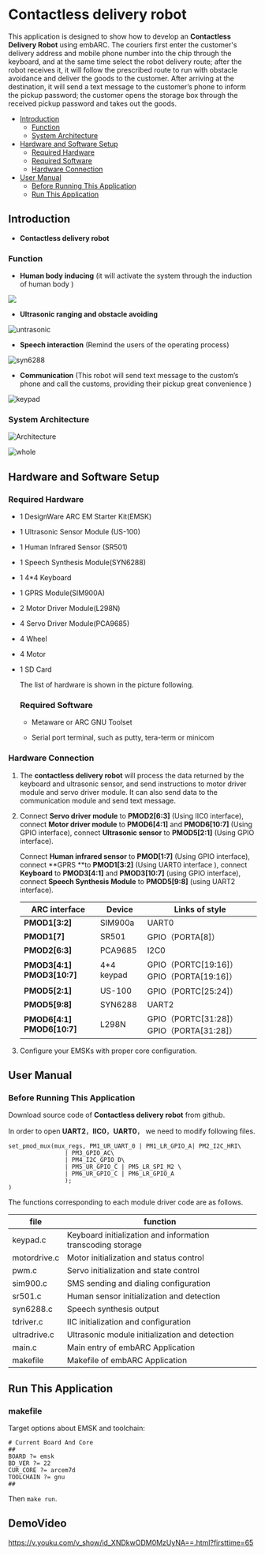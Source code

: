 # **Contactless delivery robot**

This application is designed to show how to develop an **Contactless Delivery Robot** using embARC. The couriers first enter the customer's delivery address and mobile phone number into the chip through the keyboard, and at the same time select the robot delivery route; after the robot receives it, it will follow the prescribed route to run with obstacle avoidance and deliver the goods to the customer. After arriving at the destination, it will send a text message to the customer’s phone to inform the pickup password; the customer opens the storage box through the received pickup password and takes out the goods.

* [Introduction](#introduction)
	* [Function](#function)
	* [System Architecture](#system-architecture)
* [Hardware and Software Setup](#hardware-and-software-setup)
	* [Required Hardware](#required-hardware)
	* [Required Software](#required-software)
	* [Hardware Connection](#hardware-connection)
* [User Manual](#user-manual)
	* [Before Running This Application](#before-running-this-application)
	* [Run This Application](#run-this-application)

## **Introduction**

- **Contactless delivery robot**



### **Function**

- **Human body inducing** (it will activate the system through the induction of human body )

![](C:\Users\Administrator\Desktop\XDU_Contactless-distribution-robot\doc\sr501.jpg)

- **Ultrasonic ranging and obstacle avoiding**

![untrasonic](C:\Users\Administrator\Desktop\XDU_Contactless-distribution-robot\doc\untrasonic.jpg)

- **Speech interaction** (Remind the users of the operating process)

![syn6288](C:\Users\Administrator\Desktop\XDU_Contactless-distribution-robot\doc\syn6288.jpg)

- **Communication** (This robot will send text message to the     custom’s phone and call the customs, providing their pickup great     convenience )

![keypad](C:\Users\Administrator\Desktop\XDU_Contactless-distribution-robot\doc\keypad.jpg)

### **System Architecture**

![Architecture](C:\Users\Administrator\Desktop\XDU_Contactless-distribution-robot\doc\Architecture.png)

![whole](C:\Users\Administrator\Desktop\XDU_Contactless-distribution-robot\doc\whole.jpg)

## **Hardware and Software Setup**

### **Required Hardware**

- 1 DesignWare ARC EM Starter Kit(EMSK)

- 1 Ultrasonic Sensor Module (US-100)

- 1 Human Infrared Sensor (SR501)

- 1 Speech Synthesis Module(SYN6288)

- 1 4*4 Keyboard

- 1 GPRS Module(SIM900A)

- 2 Motor Driver Module(L298N)

- 4 Servo Driver Module(PCA9685)

- 4 Wheel

- 4 Motor

- 1 SD Card 

  The list of hardware is shown in the picture following.

  ### **Required Software**

  - Metaware or ARC GNU Toolset

  - Serial port terminal, such as putty, tera-term or minicom
    

### **Hardware Connection**

1. The **contactless delivery robot** will process the data returned by the keyboard and ultrasonic sensor, and send instructions to motor driver module and servo driver module. It can also send data to the     communication module and send text message.

2. Connect **Servo driver module** to **PMOD2[6:3]** (Using IIC0 interface), connect **Motor driver module** to **PMOD6[4:1]** and **PMOD6[10:7]** (Using GPIO interface), connect **Ultrasonic sensor** to **PMOD5[2:1]** (Using GPIO interface).

   Connect **Human infrared sensor** to **PMOD[1:7]** (Using GPIO interface), connect **GPRS **to **PMOD1[3:2]** (Using UART0 interface ), connect **Keyboard** to **PMOD3[4:1]** and **PMOD3[10:7]** (using GPIO interface), connect **Speech Synthesis Module** to **PMOD5[9:8]** (using UART2 interface).

   | **ARC** **interface**           | **Device** | **Links of style**                         |
   | ------------------------------- | ---------- | ------------------------------------------ |
   | **PMOD1[3:2]**                  | SIM900a    | UART0                                      |
   | **PMOD1[7]**                    | SR501      | GPIO（PORTA[8]）                           |
   | **PMOD2[6:3]**                  | PCA9685    | I2C0                                       |
   | **PMOD3[4:1]**  **PMOD3[10:7]** | 4*4 keypad | GPIO（PORTC[19:16]）  GPIO（PORTA[19:16]） |
   | **PMOD5[2:1]**                  | US-100     | GPIO（PORTC[25:24]）                       |
   | **PMOD5[9:8]**                  | SYN6288    | UART2                                      |
   | **PMOD6[4:1]**  **PMOD6[10:7]** | L298N      | GPIO（PORTC[31:28]）  GPIO（PORTA[31:28]） |

3. Configure your EMSKs with proper core configuration.



## **User Manual**

### **Before Running This Application**

Download source code of **Contactless delivery robot** from github.

In order to open **UART2**，**IIC0**，**UART0**， we need to modify following files.

```
set_pmod_mux(mux_regs, PM1_UR_UART_0 | PM1_LR_GPIO_A| PM2_I2C_HRI\
				| PM3_GPIO_AC\
				| PM4_I2C_GPIO_D\
				| PM5_UR_GPIO_C | PM5_LR_SPI_M2	\
				| PM6_UR_GPIO_C | PM6_LR_GPIO_A 
				);
)
```

The functions corresponding to each module driver code are as follows.

| **file**     | **function**                                                 |
| ------------ | ------------------------------------------------------------ |
| keypad.c     | Keyboard  initialization and information transcoding storage |
| motordrive.c | Motor  initialization and status control                     |
| pwm.c        | Servo  initialization and state control                      |
| sim900.c     | SMS  sending and dialing configuration                       |
| sr501.c      | Human  sensor initialization and detection                   |
| syn6288.c    | Speech  synthesis output                                     |
| tdriver.c    | IIC  initialization and configuration                        |
| ultradrive.c | Ultrasonic  module initialization and detection              |
| main.c       | Main  entry of embARC Application                            |
| makefile     | Makefile  of embARC Application                              |

## Run This Application

###  makefile

Target options about EMSK and toolchain:

```
# Current Board And Core
##
BOARD ?= emsk
BD_VER ?= 22
CUR_CORE ?= arcem7d
TOOLCHAIN ?= gnu
##

```

Then `make run`.

## **DemoVideo**

https://v.youku.com/v_show/id_XNDkwODM0MzUyNA==.html?firsttime=65